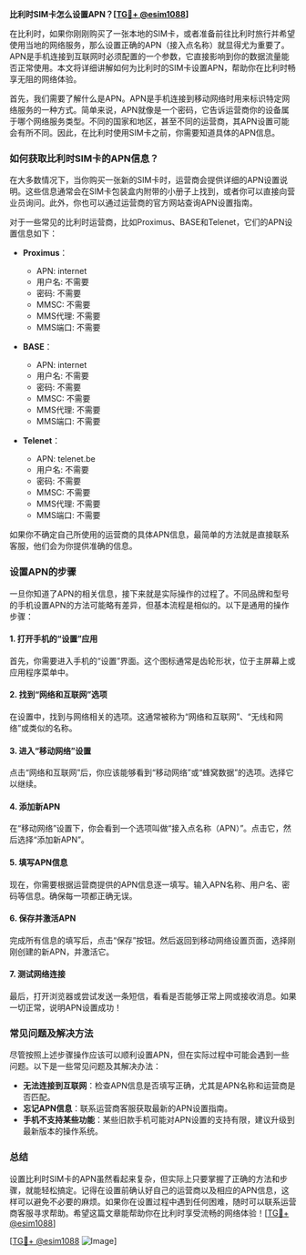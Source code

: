 **比利时SIM卡怎么设置APN？[[TG💪+ @esim1088](https://t.me/s/esim1088)]**

在比利时，如果你刚刚购买了一张本地的SIM卡，或者准备前往比利时旅行并希望使用当地的网络服务，那么设置正确的APN（接入点名称）就显得尤为重要了。APN是手机连接到互联网时必须配置的一个参数，它直接影响到你的数据流量能否正常使用。本文将详细讲解如何为比利时的SIM卡设置APN，帮助你在比利时畅享无阻的网络体验。

首先，我们需要了解什么是APN。APN是手机连接到移动网络时用来标识特定网络服务的一种方式。简单来说，APN就像是一个密码，它告诉运营商你的设备属于哪个网络服务类型。不同的国家和地区，甚至不同的运营商，其APN设置可能会有所不同。因此，在比利时使用SIM卡之前，你需要知道具体的APN信息。

### 如何获取比利时SIM卡的APN信息？

在大多数情况下，当你购买一张新的SIM卡时，运营商会提供详细的APN设置说明。这些信息通常会在SIM卡包装盒内附带的小册子上找到，或者你可以直接向营业员询问。此外，你也可以通过运营商的官方网站查询APN设置指南。

对于一些常见的比利时运营商，比如Proximus、BASE和Telenet，它们的APN设置信息如下：

- **Proximus**：
  - APN: internet
  - 用户名: 不需要
  - 密码: 不需要
  - MMSC: 不需要
  - MMS代理: 不需要
  - MMS端口: 不需要

- **BASE**：
  - APN: internet
  - 用户名: 不需要
  - 密码: 不需要
  - MMSC: 不需要
  - MMS代理: 不需要
  - MMS端口: 不需要

- **Telenet**：
  - APN: telenet.be
  - 用户名: 不需要
  - 密码: 不需要
  - MMSC: 不需要
  - MMS代理: 不需要
  - MMS端口: 不需要

如果你不确定自己所使用的运营商的具体APN信息，最简单的方法就是直接联系客服，他们会为你提供准确的信息。

### 设置APN的步骤

一旦你知道了APN的相关信息，接下来就是实际操作的过程了。不同品牌和型号的手机设置APN的方法可能略有差异，但基本流程是相似的。以下是通用的操作步骤：

#### 1. 打开手机的“设置”应用

首先，你需要进入手机的“设置”界面。这个图标通常是齿轮形状，位于主屏幕上或应用程序菜单中。

#### 2. 找到“网络和互联网”选项

在设置中，找到与网络相关的选项。这通常被称为“网络和互联网”、“无线和网络”或类似的名称。

#### 3. 进入“移动网络”设置

点击“网络和互联网”后，你应该能够看到“移动网络”或“蜂窝数据”的选项。选择它以继续。

#### 4. 添加新APN

在“移动网络”设置下，你会看到一个选项叫做“接入点名称（APN）”。点击它，然后选择“添加新APN”。

#### 5. 填写APN信息

现在，你需要根据运营商提供的APN信息逐一填写。输入APN名称、用户名、密码等信息。确保每一项都正确无误。

#### 6. 保存并激活APN

完成所有信息的填写后，点击“保存”按钮。然后返回到移动网络设置页面，选择刚刚创建的新APN，并激活它。

#### 7. 测试网络连接

最后，打开浏览器或尝试发送一条短信，看看是否能够正常上网或接收消息。如果一切正常，说明APN设置成功！

### 常见问题及解决方法

尽管按照上述步骤操作应该可以顺利设置APN，但在实际过程中可能会遇到一些问题。以下是一些常见问题及其解决办法：

- **无法连接到互联网**：检查APN信息是否填写正确，尤其是APN名称和运营商是否匹配。
- **忘记APN信息**：联系运营商客服获取最新的APN设置指南。
- **手机不支持某些功能**：某些旧款手机可能对APN设置的支持有限，建议升级到最新版本的操作系统。

### 总结

设置比利时SIM卡的APN虽然看起来复杂，但实际上只要掌握了正确的方法和步骤，就能轻松搞定。记得在设置前确认好自己的运营商以及相应的APN信息，这样可以避免不必要的麻烦。如果你在设置过程中遇到任何困难，随时可以联系运营商客服寻求帮助。希望这篇文章能帮助你在比利时享受流畅的网络体验！[[TG💪+ @esim1088](https://t.me/s/esim1088)]

[[TG💪+ @esim1088](https://t.me/s/esim1088) ![Image](https://i.postimg.cc/4NQfJmqS/Snipaste-2025-05-13-00-14-12.png)]